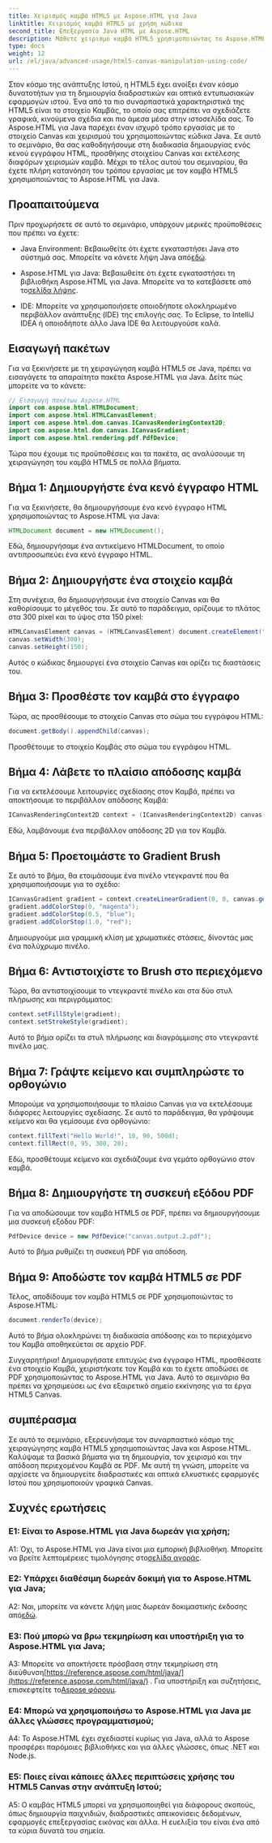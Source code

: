 ```yaml
---
title: Χειρισμός καμβά HTML5 με Aspose.HTML για Java
linktitle: Χειρισμός καμβά HTML5 με χρήση κώδικα
second_title: Επεξεργασία Java HTML με Aspose.HTML
description: Μάθετε χειρισμό καμβά HTML5 χρησιμοποιώντας το Aspose.HTML για Java. Δημιουργήστε διαδραστικά γραφικά με καθοδήγηση βήμα προς βήμα.
type: docs
weight: 12
url: /el/java/advanced-usage/html5-canvas-manipulation-using-code/
---
```

Στον κόσμο της ανάπτυξης Ιστού, η HTML5 έχει ανοίξει έναν κόσμο δυνατοτήτων για τη δημιουργία διαδραστικών και οπτικά εντυπωσιακών εφαρμογών ιστού. Ένα από τα πιο συναρπαστικά χαρακτηριστικά της HTML5 είναι το στοιχείο Καμβάς, το οποίο σας επιτρέπει να σχεδιάζετε γραφικά, κινούμενα σχέδια και πιο άμεσα μέσα στην ιστοσελίδα σας. Το Aspose.HTML για Java παρέχει έναν ισχυρό τρόπο εργασίας με το στοιχείο Canvas και χειρισμού του χρησιμοποιώντας κώδικα Java. Σε αυτό το σεμινάριο, θα σας καθοδηγήσουμε στη διαδικασία δημιουργίας ενός κενού εγγράφου HTML, προσθήκης στοιχείου Canvas και εκτέλεσης διαφόρων χειρισμών καμβά. Μέχρι το τέλος αυτού του σεμιναρίου, θα έχετε πλήρη κατανόηση του τρόπου εργασίας με τον καμβά HTML5 χρησιμοποιώντας το Aspose.HTML για Java.

## Προαπαιτούμενα

Πριν προχωρήσετε σε αυτό το σεμινάριο, υπάρχουν μερικές προϋποθέσεις που πρέπει να έχετε:

-  Java Environment: Βεβαιωθείτε ότι έχετε εγκαταστήσει Java στο σύστημά σας. Μπορείτε να κάνετε λήψη Java από[εδώ](https://www.java.com/download/).

-  Aspose.HTML για Java: Βεβαιωθείτε ότι έχετε εγκαταστήσει τη βιβλιοθήκη Aspose.HTML για Java. Μπορείτε να το κατεβάσετε από το[σελίδα λήψης](https://releases.aspose.com/html/java/).

- IDE: Μπορείτε να χρησιμοποιήσετε οποιοδήποτε ολοκληρωμένο περιβάλλον ανάπτυξης (IDE) της επιλογής σας. Το Eclipse, το IntelliJ IDEA ή οποιοδήποτε άλλο Java IDE θα λειτουργούσε καλά.

## Εισαγωγή πακέτων

Για να ξεκινήσετε με τη χειραγώγηση καμβά HTML5 σε Java, πρέπει να εισαγάγετε τα απαραίτητα πακέτα Aspose.HTML για Java. Δείτε πώς μπορείτε να το κάνετε:

```java
// Εισαγωγή πακέτων Aspose.HTML
import com.aspose.html.HTMLDocument;
import com.aspose.html.HTMLCanvasElement;
import com.aspose.html.dom.canvas.ICanvasRenderingContext2D;
import com.aspose.html.dom.canvas.ICanvasGradient;
import com.aspose.html.rendering.pdf.PdfDevice;
```

Τώρα που έχουμε τις προϋποθέσεις και τα πακέτα, ας αναλύσουμε τη χειραγώγηση του καμβά HTML5 σε πολλά βήματα.

## Βήμα 1: Δημιουργήστε ένα κενό έγγραφο HTML

Για να ξεκινήσετε, θα δημιουργήσουμε ένα κενό έγγραφο HTML χρησιμοποιώντας το Aspose.HTML για Java:

```java
HTMLDocument document = new HTMLDocument();
```

Εδώ, δημιουργήσαμε ένα αντικείμενο HTMLDocument, το οποίο αντιπροσωπεύει ένα κενό έγγραφο HTML.

## Βήμα 2: Δημιουργήστε ένα στοιχείο καμβά

Στη συνέχεια, θα δημιουργήσουμε ένα στοιχείο Canvas και θα καθορίσουμε το μέγεθός του. Σε αυτό το παράδειγμα, ορίζουμε το πλάτος στα 300 pixel και το ύψος στα 150 pixel:

```java
HTMLCanvasElement canvas = (HTMLCanvasElement) document.createElement("canvas");
canvas.setWidth(300);
canvas.setHeight(150);
```

Αυτός ο κώδικας δημιουργεί ένα στοιχείο Canvas και ορίζει τις διαστάσεις του.

## Βήμα 3: Προσθέστε τον καμβά στο έγγραφο

Τώρα, ας προσθέσουμε το στοιχείο Canvas στο σώμα του εγγράφου HTML:

```java
document.getBody().appendChild(canvas);
```

Προσθέτουμε το στοιχείο Καμβάς στο σώμα του εγγράφου HTML.

## Βήμα 4: Λάβετε το πλαίσιο απόδοσης καμβά

Για να εκτελέσουμε λειτουργίες σχεδίασης στον Καμβά, πρέπει να αποκτήσουμε το περιβάλλον απόδοσης Καμβά:

```java
ICanvasRenderingContext2D context = (ICanvasRenderingContext2D) canvas.getContext("2d");
```

Εδώ, λαμβάνουμε ένα περιβάλλον απόδοσης 2D για τον Καμβά.

## Βήμα 5: Προετοιμάστε το Gradient Brush

Σε αυτό το βήμα, θα ετοιμάσουμε ένα πινέλο ντεγκραντέ που θα χρησιμοποιήσουμε για το σχέδιο:

```java
ICanvasGradient gradient = context.createLinearGradient(0, 0, canvas.getWidth(), 0);
gradient.addColorStop(0, "magenta");
gradient.addColorStop(0.5, "blue");
gradient.addColorStop(1.0, "red");
```

Δημιουργούμε μια γραμμική κλίση με χρωματικές στάσεις, δίνοντάς μας ένα πολύχρωμο πινέλο.

## Βήμα 6: Αντιστοιχίστε το Brush στο περιεχόμενο

Τώρα, θα αντιστοιχίσουμε το ντεγκραντέ πινέλο και στα δύο στυλ πλήρωσης και περιγράμματος:

```java
context.setFillStyle(gradient);
context.setStrokeStyle(gradient);
```

Αυτό το βήμα ορίζει τα στυλ πλήρωσης και διαγράμμισης στο ντεγκραντέ πινέλο μας.

## Βήμα 7: Γράψτε κείμενο και συμπληρώστε το ορθογώνιο

Μπορούμε να χρησιμοποιήσουμε το πλαίσιο Canvas για να εκτελέσουμε διάφορες λειτουργίες σχεδίασης. Σε αυτό το παράδειγμα, θα γράψουμε κείμενο και θα γεμίσουμε ένα ορθογώνιο:

```java
context.fillText("Hello World!", 10, 90, 500d);
context.fillRect(0, 95, 300, 20);
```

Εδώ, προσθέτουμε κείμενο και σχεδιάζουμε ένα γεμάτο ορθογώνιο στον καμβά.

## Βήμα 8: Δημιουργήστε τη συσκευή εξόδου PDF

Για να αποδώσουμε τον καμβά HTML5 σε PDF, πρέπει να δημιουργήσουμε μια συσκευή εξόδου PDF:

```java
PdfDevice device = new PdfDevice("canvas.output.2.pdf");
```

Αυτό το βήμα ρυθμίζει τη συσκευή PDF για απόδοση.

## Βήμα 9: Αποδώστε τον καμβά HTML5 σε PDF

Τέλος, αποδίδουμε τον καμβά HTML5 σε PDF χρησιμοποιώντας το Aspose.HTML:

```java
document.renderTo(device);
```

Αυτό το βήμα ολοκληρώνει τη διαδικασία απόδοσης και το περιεχόμενο του Καμβά αποθηκεύεται σε αρχείο PDF.

Συγχαρητήρια! Δημιουργήσατε επιτυχώς ένα έγγραφο HTML, προσθέσατε ένα στοιχείο Καμβά, χειριστήκατε τον Καμβά και το έχετε αποδώσει σε PDF χρησιμοποιώντας το Aspose.HTML για Java. Αυτό το σεμινάριο θα πρέπει να χρησιμεύσει ως ένα εξαιρετικό σημείο εκκίνησης για τα έργα HTML5 Canvas.

## συμπέρασμα

Σε αυτό το σεμινάριο, εξερευνήσαμε τον συναρπαστικό κόσμο της χειραγώγησης καμβά HTML5 χρησιμοποιώντας Java και Aspose.HTML. Καλύψαμε τα βασικά βήματα για τη δημιουργία, τον χειρισμό και την απόδοση περιεχομένου Καμβά σε PDF. Με αυτή τη γνώση, μπορείτε να αρχίσετε να δημιουργείτε διαδραστικές και οπτικά ελκυστικές εφαρμογές Ιστού που χρησιμοποιούν γραφικά Canvas.

## Συχνές ερωτήσεις

### Ε1: Είναι το Aspose.HTML για Java δωρεάν για χρήση;

 A1: Όχι, το Aspose.HTML για Java είναι μια εμπορική βιβλιοθήκη. Μπορείτε να βρείτε λεπτομέρειες τιμολόγησης στο[σελίδα αγοράς](https://purchase.aspose.com/buy).

### Ε2: Υπάρχει διαθέσιμη δωρεάν δοκιμή για το Aspose.HTML για Java;

 A2: Ναι, μπορείτε να κάνετε λήψη μιας δωρεάν δοκιμαστικής έκδοσης από[εδώ](https://releases.aspose.com/).

### Ε3: Πού μπορώ να βρω τεκμηρίωση και υποστήριξη για το Aspose.HTML για Java;

 A3: Μπορείτε να αποκτήσετε πρόσβαση στην τεκμηρίωση στη διεύθυνση[https://reference.aspose.com/html/java/](https://reference.aspose.com/html/java/) . Για υποστήριξη και συζητήσεις, επισκεφτείτε το[Aspose φόρουμ](https://forum.aspose.com/).

### Ε4: Μπορώ να χρησιμοποιήσω το Aspose.HTML για Java με άλλες γλώσσες προγραμματισμού;

A4: Το Aspose.HTML έχει σχεδιαστεί κυρίως για Java, αλλά το Aspose προσφέρει παρόμοιες βιβλιοθήκες και για άλλες γλώσσες, όπως .NET και Node.js.

### Ε5: Ποιες είναι κάποιες άλλες περιπτώσεις χρήσης του HTML5 Canvas στην ανάπτυξη Ιστού;

A5: Ο καμβάς HTML5 μπορεί να χρησιμοποιηθεί για διάφορους σκοπούς, όπως δημιουργία παιχνιδιών, διαδραστικές απεικονίσεις δεδομένων, εφαρμογές επεξεργασίας εικόνας και άλλα. Η ευελιξία του είναι ένα από τα κύρια δυνατά του σημεία.